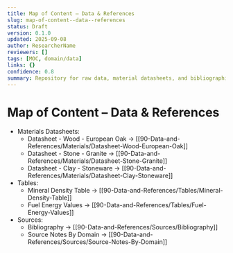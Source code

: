 ```yaml
---
title: Map of Content – Data & References
slug: map-of-content--data--references
status: Draft
version: 0.1.0
updated: 2025-09-08
author: ResearcherName
reviewers: []
tags: [MOC, domain/data]
links: {}
confidence: 0.8
summary: Repository for raw data, material datasheets, and bibliographic sources.
---
```


# Map of Content – Data & References

- Materials Datasheets:
  - Datasheet - Wood - European Oak → [[90-Data-and-References/Materials/Datasheet-Wood-European-Oak]]
  - Datasheet - Stone - Granite → [[90-Data-and-References/Materials/Datasheet-Stone-Granite]]
  - Datasheet - Clay - Stoneware → [[90-Data-and-References/Materials/Datasheet-Clay-Stoneware]]
- Tables:
  - Mineral Density Table → [[90-Data-and-References/Tables/Mineral-Density-Table]]
  - Fuel Energy Values → [[90-Data-and-References/Tables/Fuel-Energy-Values]]
- Sources:
  - Bibliography → [[90-Data-and-References/Sources/Bibliography]]
  - Source Notes By Domain → [[90-Data-and-References/Sources/Source-Notes-By-Domain]]

